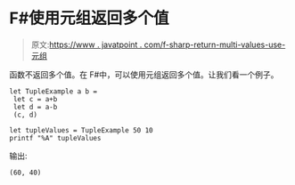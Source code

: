 # F#使用元组返回多个值

> 原文:[https://www . javatpoint . com/f-sharp-return-multi-values-use-元组](https://www.javatpoint.com/f-sharp-return-multiple-values-using-tuples)

函数不返回多个值。在 F#中，可以使用元组返回多个值。让我们看一个例子。

```
let TupleExample a b = 
 let c = a+b
 let d = a-b
 (c, d)

let tupleValues = TupleExample 50 10 
printf "%A" tupleValues

```

输出:

```
(60, 40)

```